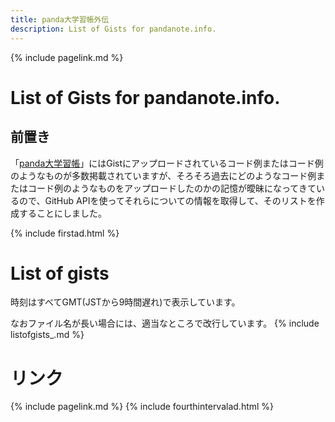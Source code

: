 ```yaml
---
title: panda大学習帳外伝
description: List of Gists for pandanote.info.
---
```

{% include pagelink.md %}

# List of Gists for pandanote.info.
## 前置き
「[panda大学習帳](https://pandanote.info/)」にはGistにアップロードされているコード例またはコード例のようなものが多数掲載されていますが、そろそろ過去にどのようなコード例またはコード例のようなものをアップロードしたのかの記憶が曖昧になってきているので、GitHub APIを使ってそれらについての情報を取得して、そのリストを作成することにしました。

{% include firstad.html %}

# List of gists
時刻はすべてGMT(JSTから9時間遅れ)で表示しています。

なおファイル名が長い場合には、適当なところで改行しています。
{% include listofgists_.md %}
# リンク
{% include pagelink.md %}
{% include fourthintervalad.html %}
